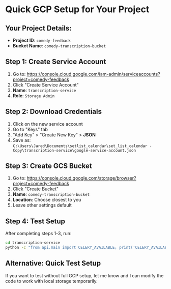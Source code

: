 # Quick GCP Setup for Your Project

## Your Project Details:
- **Project ID**: `comedy-feedback`
- **Bucket Name**: `comedy-transcription-bucket`

## Step 1: Create Service Account
1. Go to: https://console.cloud.google.com/iam-admin/serviceaccounts?project=comedy-feedback
2. Click "Create Service Account"
3. **Name**: `transcription-service`
4. **Role**: `Storage Admin`

## Step 2: Download Credentials  
1. Click on the new service account
2. Go to "Keys" tab
3. "Add Key" > "Create New Key" > **JSON**
4. Save as: `C:\Users\Jared\Documents\setlist_calendar\set_list_calendar - Copy\transcription-service\google-service-account.json`

## Step 3: Create GCS Bucket
1. Go to: https://console.cloud.google.com/storage/browser?project=comedy-feedback
2. Click "Create Bucket"
3. **Name**: `comedy-transcription-bucket`
4. **Location**: Choose closest to you
5. Leave other settings default

## Step 4: Test Setup
After completing steps 1-3, run:
```bash
cd transcription-service
python -c "from api.main import CELERY_AVAILABLE; print('CELERY_AVAILABLE:', CELERY_AVAILABLE)"
```

## Alternative: Quick Test Setup
If you want to test without full GCP setup, let me know and I can modify the code to work with local storage temporarily.